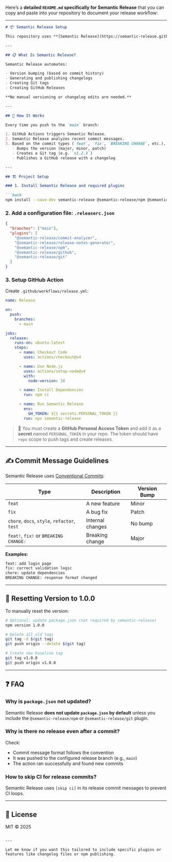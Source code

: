 Here’s a **detailed `README.md` specifically for Semantic Release** that you can copy and paste into your repository to document your release workflow:

---

````markdown
# 📦 Semantic Release Setup

This repository uses **[Semantic Release](https://semantic-release.gitbook.io/semantic-release/)** to **automate versioning** and **GitHub releases** based on conventional commit messages.

---

## 📋 What Is Semantic Release?

Semantic Release automates:

- Version bumping (based on commit history)
- Generating and publishing changelogs
- Creating Git tags
- Creating GitHub Releases

**No manual versioning or changelog edits are needed.**

---

## 🧠 How It Works

Every time you push to the `main` branch:

1. GitHub Actions triggers Semantic Release.
2. Semantic Release analyzes recent commit messages.
3. Based on the commit types (`feat`, `fix`, `BREAKING CHANGE`, etc.), it:
   - Bumps the version (major, minor, patch)
   - Creates a Git tag (e.g. `v1.2.3`)
   - Publishes a GitHub release with a changelog

---

## 🏗 Project Setup

### 1. Install Semantic Release and required plugins

```bash
npm install --save-dev semantic-release @semantic-release/npm @semantic-release/git @semantic-release/github
````

### 2. Add a configuration file: `.releaserc.json`
```json
{
  "branches": ["main"],
  "plugins": [
    "@semantic-release/commit-analyzer",
    "@semantic-release/release-notes-generator",
    "@semantic-release/npm",
    "@semantic-release/github",
    "@semantic-release/git"
  ]
}
```

### 3. Setup GitHub Action

Create `.github/workflows/release.yml`:

```yaml
name: Release

on:
  push:
    branches:
      - main

jobs:
  release:
    runs-on: ubuntu-latest
    steps:
      - name: Checkout Code
        uses: actions/checkout@v4

      - name: Use Node.js
        uses: actions/setup-node@v4
        with:
          node-version: 20

      - name: Install Dependencies
        run: npm ci

      - name: Run Semantic Release
        env:
          GH_TOKEN: ${{ secrets.PERSONAL_TOKEN }}
        run: npx semantic-release
```

> 🔐 You must create a **GitHub Personal Access Token** and add it as a **secret** named `PERSONAL_TOKEN` in your repo.
> The token should have `repo` scope to push tags and create releases.

---

## ✍️ Commit Message Guidelines

Semantic Release uses [Conventional Commits](https://www.conventionalcommits.org/en/v1.0.0/):

| Type                                         | Description      | Version Bump |
| -------------------------------------------- | ---------------- | ------------ |
| `feat`                                       | A new feature    | Minor        |
| `fix`                                        | A bug fix        | Patch        |
| `chore`, `docs`, `style`, `refactor`, `test` | Internal changes | No bump      |
| `feat!`, `fix!` or `BREAKING CHANGE:`        | Breaking change  | Major        |

**Examples:**

```bash
feat: add login page
fix: correct validation logic
chore: update dependencies
BREAKING CHANGE: response format changed
```

---

## 🔁 Resetting Version to 1.0.0

To manually reset the version:

```bash
# Optional: update package.json (not required by semantic-release)
npm version 1.0.0

# Delete all old tags
git tag -d $(git tag)
git push origin --delete $(git tag)

# Create new baseline tag
git tag v1.0.0
git push origin v1.0.0
```

---

## ❓ FAQ

### Why is `package.json` not updated?

Semantic Release **does not update `package.json` by default** unless you include the `@semantic-release/npm` or `@semantic-release/git` plugin.

### Why is there no release even after a commit?

Check:

* Commit message format follows the convention
* It was pushed to the configured release branch (e.g., `main`)
* The action ran successfully and found new commits

### How to skip CI for release commits?

Semantic Release uses `[skip ci]` in its release commit messages to prevent CI loops.

---

## 📄 License

MIT © 2025

```

---

Let me know if you want this tailored to include specific plugins or features like changelog files or npm publishing.
```
